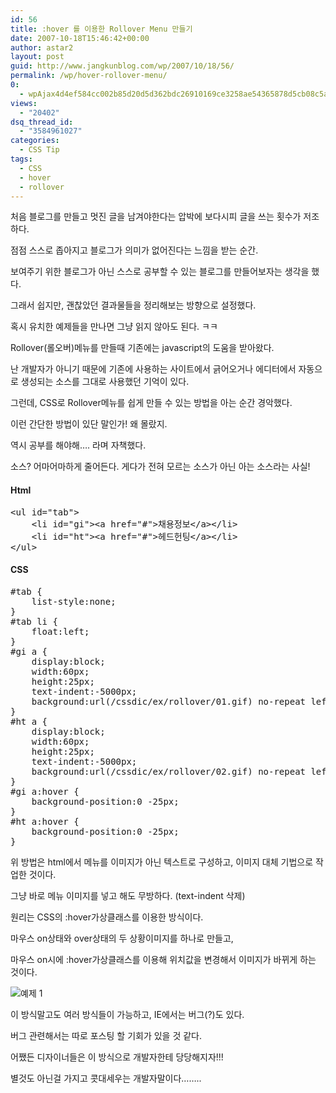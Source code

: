 ```yaml
---
id: 56
title: :hover 를 이용한 Rollover Menu 만들기
date: 2007-10-18T15:46:42+00:00
author: astar2
layout: post
guid: http://www.jangkunblog.com/wp/2007/10/18/56/
permalink: /wp/hover-rollover-menu/
0:
  - wpAjax4d4ef584cc002b85d20d5d362bdc26910169ce3258ae54365878d5cb08c5ac04cbe8abc5752d767001922ce5b7abaf82
views:
  - "20402"
dsq_thread_id:
  - "3584961027"
categories:
  - CSS Tip
tags:
  - CSS
  - hover
  - rollover
---
```

처음 블로그를 만들고 멋진 글을 남겨야한다는 압박에 보다시피 글을 쓰는 횟수가 저조하다.
  
점점 스스로 좁아지고 블로그가 의미가 없어진다는 느낌을 받는 순간.
  
보여주기 위한 블로그가 아닌 스스로 공부할 수 있는 블로그를 만들어보자는 생각을 했다.
  
그래서 쉽지만, 괜찮았던 결과물들을 정리해보는 방향으로 설정했다.
  
혹시 유치한 예제들을 만나면 그냥 읽지 않아도 된다. ㅋㅋ



Rollover(롤오버)메뉴를 만들때 기존에는 javascript의 도움을 받아왔다.
  
난 개발자가 아니기 때문에 기존에 사용하는 사이트에서 긁어오거나 에디터에서 자동으로 생성되는 소스를 그대로 사용했던 기억이 있다.
  
그런데, CSS로 Rollover메뉴를 쉽게 만들 수 있는 방법을 아는 순간 경악했다.
  
이런 간단한 방법이 있단 말인가! 왜 몰랐지.
  
역시 공부를 해야해&#8230;. 라며 자책했다.
  
소스? 어마어마하게 줄어든다. 게다가 전혀 모르는 소스가 아닌 아는 소스라는 사실!

#### Html

<pre name="code" class="html">&lt;ul id="tab"&gt;
	&lt;li id="gi"&gt;&lt;a href="#"&gt;채용정보&lt;/a&gt;&lt;/li&gt;
	&lt;li id="ht"&gt;&lt;a href="#"&gt;헤드헌팅&lt;/a&gt;&lt;/li&gt;
&lt;/ul&gt;</pre>

#### CSS

<pre name="code" class="css">#tab {
	list-style:none;
}
#tab li {
	float:left;
}
#gi a {
	display:block;
	width:60px;
	height:25px;
	text-indent:-5000px;
	background:url(/cssdic/ex/rollover/01.gif) no-repeat left top;
}
#ht a {
	display:block;
	width:60px;
	height:25px;
	text-indent:-5000px;
	background:url(/cssdic/ex/rollover/02.gif) no-repeat left top;
}
#gi a:hover {
	background-position:0 -25px;
}
#ht a:hover {
	background-position:0 -25px;
}</pre>

위 방법은 html에서 메뉴를 이미지가 아닌 텍스트로 구성하고, 이미지 대체 기법으로 작업한 것이다.
  
그냥 바로 메뉴 이미지를 넣고 해도 무방하다. (text-indent 삭제)

원리는 CSS의 :hover가상클래스를 이용한 방식이다.
  
마우스 on상태와 over상태의 두 상황이미지를 하나로 만들고,
  
마우스 on시에 :hover가상클래스를 이용해 위치값을 변경해서 이미지가 바뀌게 하는 것이다.

![예제 1](http://www.jangkunblog.com/wp/wp-content/uploads/2007/10/011.gif)

이 방식말고도 여러 방식들이 가능하고, IE에서는 버그(?)도 있다.
  
버그 관련해서는 따로 포스팅 할 기회가 있을 것 같다.

어쨌든 디자이너들은 이 방식으로 개발자한테 당당해지자!!!
  
별것도 아닌걸 가지고 콧대세우는 개발자말이다&#8230;&#8230;..